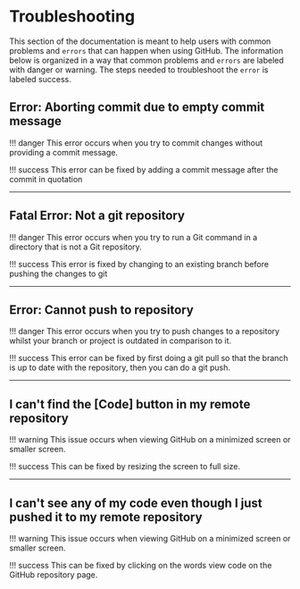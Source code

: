 # Troubleshooting

This section of the documentation is meant to help users with common problems and `errors` that can happen when using GitHub. The information below is organized in a way that common problems and `errors` are labeled with danger or warning. The steps needed to troubleshoot the `error` is labeled success.

## Error: Aborting commit due to empty commit message

!!! danger
       This error occurs when you try to commit changes without providing a commit message.

!!! success
        This error can be fixed by adding a commit message after the commit in quotation

-------------------------------------------------------------------------
## Fatal Error: Not a git repository

!!! danger
        This error occurs when you try to run a Git command in a directory that is not a Git repository.

!!! success
        This error is fixed by changing to an existing branch before pushing the changes to git

-------------------------------------------------------------------------
## Error: Cannot push to repository

!!! danger
       This error occurs when you try to push changes to a repository whilst your branch or project is outdated in comparison to it.

!!! success
        This error can be fixed by first doing a git pull so that the branch is up to date with the repository, then you can do a git push.

-------------------------------------------------------------------------
## I can't find the [Code] button in my remote repository

!!! warning
       This issue occurs when viewing GitHub on a minimized screen or smaller screen.

!!! success
        This can be fixed by resizing the screen to full size.

-------------------------------------------------------------------------
## I can't see any of my code even though I just pushed it to my remote repository

!!! warning
       This issue occurs when viewing GitHub on a minimized screen or smaller screen.

!!! success
        This  can be fixed by clicking on the words view code on the GitHub repository page.
